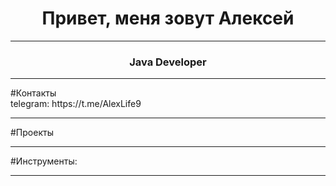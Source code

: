 <h1 align="center">Привет, меня зовут Алексей</a></h1>
<hr/>
<h3 align="center">Java Developer</h3>
<hr/>
#Контакты<br/>
telegram: https://t.me/AlexLife9<br/>
<hr/>
#Проекты
<hr/>
#Инструменты:
<hr/>
